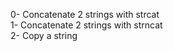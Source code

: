 0- Concatenate 2 strings with strcat</br>
1- Concatenate 2 strings with strncat</br>
2- Copy a string</br>

